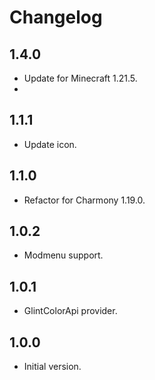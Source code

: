 # Changelog

## 1.4.0

- Update for Minecraft 1.21.5.
- 
## 1.1.1

- Update icon.

## 1.1.0

- Refactor for Charmony 1.19.0.

## 1.0.2

- Modmenu support.

## 1.0.1

- GlintColorApi provider.

## 1.0.0

- Initial version.